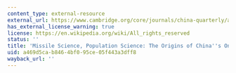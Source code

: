```yaml
---
content_type: external-resource
external_url: https://www.cambridge.org/core/journals/china-quarterly/article/missile-science-population-science-the-origins-of-chinas-onechild-policy/65D2C3C2BFFBB0334CB0A04D35BC4146
has_external_license_warning: true
license: https://en.wikipedia.org/wiki/All_rights_reserved
status: ''
title: 'Missile Science, Population Science: The Origins of China''s One Child Policy'
uid: a469d5ca-b846-4bf0-95ce-05f443a3dff8
wayback_url: ''
---
```

